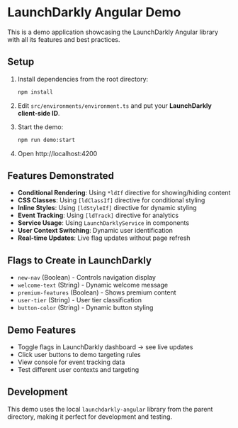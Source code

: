 # LaunchDarkly Angular Demo

This is a demo application showcasing the LaunchDarkly Angular library with all its features and best practices.

## Setup

1. Install dependencies from the root directory:
   ```bash
   npm install
   ```

2. Edit `src/environments/environment.ts` and put your **LaunchDarkly client-side ID**.

3. Start the demo:
   ```bash
   npm run demo:start
   ```

4. Open http://localhost:4200

## Features Demonstrated

- **Conditional Rendering**: Using `*ldIf` directive for showing/hiding content
- **CSS Classes**: Using `[ldClassIf]` directive for conditional styling
- **Inline Styles**: Using `[ldStyleIf]` directive for dynamic styling
- **Event Tracking**: Using `[ldTrack]` directive for analytics
- **Service Usage**: Using `LaunchDarklyService` in components
- **User Context Switching**: Dynamic user identification
- **Real-time Updates**: Live flag updates without page refresh

## Flags to Create in LaunchDarkly

- `new-nav` (Boolean) - Controls navigation display
- `welcome-text` (String) - Dynamic welcome message
- `premium-features` (Boolean) - Shows premium content
- `user-tier` (String) - User tier classification
- `button-color` (String) - Dynamic button styling

## Demo Features

- Toggle flags in LaunchDarkly dashboard → see live updates
- Click user buttons to demo targeting rules
- View console for event tracking data
- Test different user contexts and targeting

## Development

This demo uses the local `launchdarkly-angular` library from the parent directory, making it perfect for development and testing.
